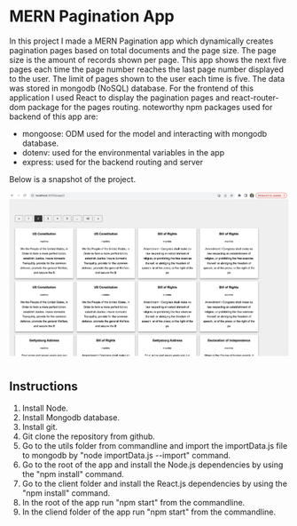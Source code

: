 # MERN Pagination App

In this project I made a MERN Pagination app which dynamically creates pagination pages based on total documents and the page size. The page size is the amount of records shown per page.  This app shows the next five pages each time the page number reaches the last page number displayed to the user.  The limit of pages shown to the user each time is five. The data was stored in mongodb (NoSQL) database. For the frontend of this application I used React to display the pagination pages and react-router-dom package for the pages routing.
noteworthy npm packages used for backend of this app are:
* mongoose: ODM used for the model and interacting with mongodb database.
* dotenv: used for the environmental variables in the app
* express: used for the backend routing and server


Below is a snapshot of the project.

![Mini Food App](/Assets/MERN-pagination.png)

#


## Instructions

1. Install Node.
2. Install Mongodb database.
3. Install git.
4. Git clone the repository from github.
5. Go to the utils folder from commandline and import the importData.js file to mongodb by "node importData.js --import" command.
6. Go to the root of the app and install the Node.js dependencies by using the "npm install" command.
7. Go to the client folder and install the React.js dependencies by using the "npm install" command.
8. In the root of the app run "npm start" from the commandline.
9. In the cliend folder of the app run "npm start" from the commandline.




